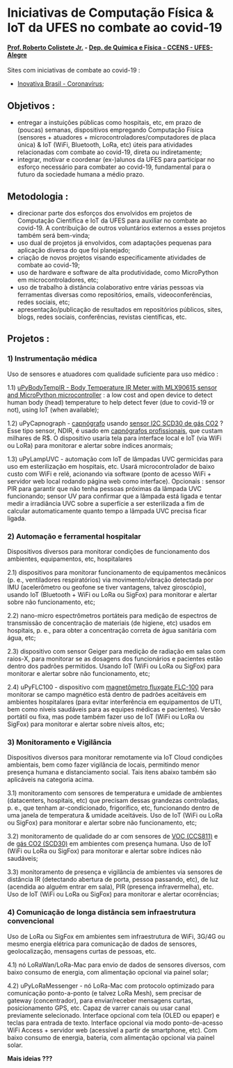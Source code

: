 # Iniciativas de Computação Física & IoT da UFES no combate ao covid-19

#### [Prof. Roberto Colistete Jr.](mailto:roberto.colistete@gmail.com) - [Dep. de Química e Física - CCENS - UFES-Alegre](http://alegre.ufes.br/ccens/departamento-de-quimica-e-fisica)

Sites com iniciativas de combate ao covid-19 :
- [Inovativa Brasil - Coronavírus](https://www.inovativabrasil.com.br/coronavirus/);

## Objetivos :
- entregar a instuições públicas como hospitais, etc, em prazo de (poucas) semanas, dispositivos empregando Computação Física (sensores + atuadores + microcontroladores/computadores de placa única) & IoT (WiFi, Bluetooth, LoRa, etc) úteis para atividades relacionadas com combate ao covid-19, direta ou indiretamente;
- integrar, motivar e coordenar (ex-)alunos da UFES para participar no esforço necessário para combater ao covid-19, fundamental para o futuro da sociedade humana a médio prazo.

## Metodologia :
- direcionar parte dos esforços dos envolvidos em projetos de Computação Científica e IoT da UFES para auxiliar no combate ao covid-19. A contribuição de outros voluntários externos a esses projetos também será bem-vinda;
- uso dual de projetos já envolvidos, com adaptações pequenas para aplicação diversa do que foi planejado;
- criação de novos projetos visando especificamente atividades de combate ao covid-19;
- uso de hardware e software de alta produtividade, como MicroPython em microcontroladores, etc;
- uso de trabalho à distância colaborativo entre várias pessoas via ferramentas diversas como repositórios, emails, 
videoconferências, redes sociais, etc;
- apresentação/publicação de resultados em repositórios públicos, sites, blogs, redes sociais, conferências, revistas científicas, etc.

## Projetos :

### 1) Instrumentação médica

Uso de sensores e atuadores com qualidade suficiente para uso médico :

1.1) [uPyBodyTempIR - Body Temperature IR Meter with MLX90615 sensor and MicroPython microcontroller](https://github.com/rcolistete/uPyBodyTempIR) : a low cost and open device to detect human body (head) temperature to help detect fever (due to covid-19 or not), using IoT (when available);

1.2) uPyCapnograph - [capnógrafo](https://en.wikipedia.org/wiki/Capnography) usando [sensor I2C SCD30 de gás CO2](https://www.sensirion.com/en/environmental-sensors/carbon-dioxide-sensors/carbon-dioxide-sensors-co2/) ? Esse tipo sensor, NDIR, é usado em [capnógrafos profissionais](https://www.howequipmentworks.com/capnography/), que custam milhares de R$. O dispositivo usaria tela para interface local e IoT (via WiFi ou LoRa) para monitorar e alertar sobre índices anormais; 

1.3) uPyLampUVC - automação com IoT de lâmpadas UVC germicidas para uso em esterilização em hospitais, etc. Usará microcontrolador de baixo custo com WiFi e relê, acionando via software (ponto de acesso WiFi + servidor web local rodando página web como interface). Opcionais : sensor PIR para garantir que não tenha pessoas próximas da lâmpada UVC funcionando; sensor UV para confirmar que a lâmpada está ligada e tentar medir a irradiância UVC sobre a superfície a ser esterilizada a fim de calcular automaticamente quanto tempo a lâmpada UVC precisa ficar ligada.

### 2) Automação e ferramental hospitalar

Dispositivos diversos para monitorar condições de funcionamento dos ambientes, equipamentos, etc, hospitalares

2.1) dispositivos para monitorar funcionamento de equipamentos mecânicos (p. e., ventiladores respiratórios) via movimento/vibração detectada por IMU (acelerômetro ou geofone se tiver vantagens, talvez giroscópio), usando IoT (Bluetooth + WiFi ou LoRa ou SigFox) para monitorar e alertar sobre não funcionamento, etc;

2.2) nano-micro espectrômetros portáteis para medição de espectros de transmissão de concentração de materiais (de higiene, etc) usados em hospitais, p. e., para obter a concentração correta de água sanitária com água, etc;

2.3) dispositivo com sensor Geiger para medição de radiação em salas com raios-X, para monitorar se as dosagens dos funcionários e pacientes estão dentro dos padrões permitidos. Usando IoT (WiFi ou LoRa ou SigFox) para monitorar e alertar sobre não funcionamento, etc;

2.4) uPyFLC100 - dispositivo com [magnetômetro fluxgate FLC-100](https://www.stefan-mayer.com/en/products/magnetometers-and-sensors/magnetic-field-sensor-flc-100.html) para monitorar se campo magnético está dentro de padrões aceitáveis em ambientes hospitalares (para evitar interferência em equipamentos de UTI, bem como niveis saudáveis para as equipes médicas e pacientes). Versão portátil ou fixa, mas pode também fazer uso de  IoT (WiFi ou LoRa ou SigFox) para monitorar e alertar sobre níveis altos, etc;

### 3) Monitoramento e Vigilância

Dispositivos diversos para monitorar remotamente via IoT Cloud condições ambientais, bem como fazer vigilância de locais, permitindo menor presença humana e distanciamento social. Tais itens abaixo também são aplicáveis na categoria acima.

3.1) monitoramento com sensores de temperatura e umidade de ambientes (datacenters, hospitais, etc) que precisam dessas grandezas controladas, p. e., que tenham ar-condicionado, frigorífico, etc, funcionando dentro de uma janela de temperatura & umidade aceitáveis. Uso de IoT (WiFi ou LoRa ou SigFox) para monitorar e alertar sobre não funcionamento, etc;

3.2) monitoramento de qualidade do ar com sensores de [VOC (CCS811)](https://ams.com/ccs811) e de [gás CO2 (SCD30)](https://www.sensirion.com/en/environmental-sensors/carbon-dioxide-sensors/carbon-dioxide-sensors-co2/) em ambientes com  presença humana. Uso de IoT (WiFi ou LoRa ou SigFox) para monitorar e alertar sobre índices não saudáveis;

3.3) monitoramento de presença e vigilância de ambientes via sensores de distância IR (detectando abertura de porta, pessoa passando, etc), de luz (acendida ao alguém entrar em sala), PIR (presença infravermelha), etc. Uso de IoT (WiFi ou LoRa ou SigFox) para monitorar e alertar ocorrências;

### 4) Comunicação de longa distância sem infraestrutura convencional

Uso de LoRa ou SigFox em ambientes sem infraestrutura de WiFi, 3G/4G ou mesmo energia elétrica para comunicação de dados de sensores, geolocalização, mensagens curtas de pessoas, etc.

4.1) nó LoRaWan/LoRa-Mac para envio de dados de sensores diversos, com baixo consumo de energia, com alimentação opcional via painel solar;

4.2) uPyLoRaMessenger - nó LoRa-Mac com protocolo optimizado para comunicação ponto-a-ponto (e talvez LoRa Mesh), sem precisar de gateway (concentrador), para enviar/receber mensagens curtas, posicionamento GPS, etc. Capaz de varrer canais ou usar canal previamente selecionado. Interface opcional com tela (OLED ou epaper) e teclas para entrada de texto. Interface opcional via modo ponto-de-acesso WiFi Access + servidor web (acessível a partir de smartphone, etc). Com baixo consumo de energia, bateria, com alimentação opcional via painel solar.

**Mais ideias ???**


